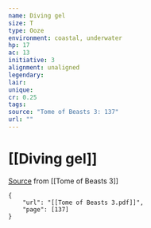 ```yaml
---
name: Diving gel
size: T
type: Ooze
environment: coastal, underwater
hp: 17
ac: 13
initiative: 3
alignment: unaligned
legendary: 
lair: 
unique: 
cr: 0.25
tags: 
source: "Tome of Beasts 3: 137"
url: ""
---
```

# [[Diving gel]]

[Source](zotero://open-pdf/library/items/BLGR9HVR?page=137) from [[Tome of Beasts 3]]

```pdf
{
	"url": "[[Tome of Beasts 3.pdf]]",
	"page": [137]
}
```

